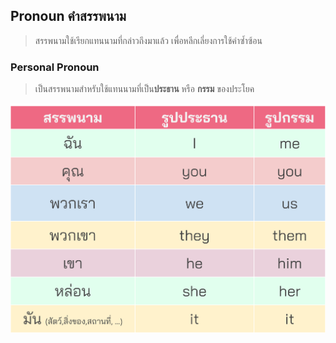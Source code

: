 
## Pronoun คำสรรพนาม
> สรรพนามใช้เรียกแทนนามที่กล่าวถึงมาแล้ว เพื่อหลีกเลี่ยงการใช้คำซ้ำซ้อน 

### Personal Pronoun 
> เป็นสรรพนามสำหรับใช้แทนนามที่เป็น**ประธาน** หรือ **กรรม** ของประโยค 

![image label](/media/img/lessons/personal-pronoun.svg)

